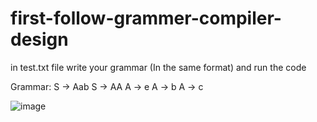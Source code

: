 ﻿# first-follow-grammer-compiler-design

in test.txt file write your grammar (In the same format) and run the code

Grammar:
  S -> Aab
  S -> AA
  A -> e
  A -> b
  A -> c

![image](https://user-images.githubusercontent.com/54143711/127217460-baa3aef2-17eb-4ca5-a664-3b728079e0ac.png)
